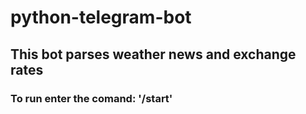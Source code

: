 # python-telegram-bot
<h2>This bot parses weather news and exchange rates</h2>
<h3>To run enter the comand: '/start'</h3>